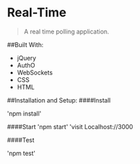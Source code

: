 # Real-Time
>A real time polling application.

##Built With:
* jQuery
* AuthO
* WebSockets
* CSS
* HTML

##Installation and Setup:
####Install

'npm install'

####Start
'npm start' 'visit Localhost://3000

####Test

'npm test'
